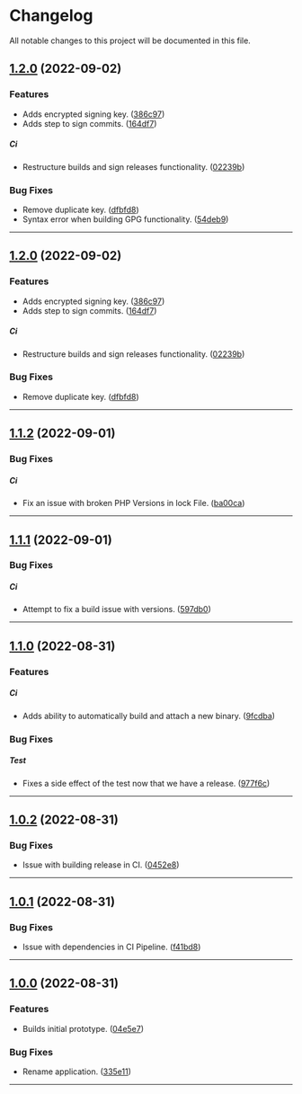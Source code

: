 <!--- BEGIN HEADER -->
# Changelog

All notable changes to this project will be documented in this file.
<!--- END HEADER -->

## [1.2.0](https://github.com/jaymeh/conventional-changelog-parser/compare/v1.1.2...1.2.0) (2022-09-02)

### Features

* Adds encrypted signing key. ([386c97](https://github.com/jaymeh/conventional-changelog-parser/commit/386c97a2cf6b112318229da41513c0c1e56335cb))
* Adds step to sign commits. ([164df7](https://github.com/jaymeh/conventional-changelog-parser/commit/164df7981572fe131fbdc585a4c6be2728c70efb))

##### Ci

* Restructure builds and sign releases functionality. ([02239b](https://github.com/jaymeh/conventional-changelog-parser/commit/02239b9c6a3b22a94a1546e6581cf60f32ada6be))

### Bug Fixes

* Remove duplicate key. ([dfbfd8](https://github.com/jaymeh/conventional-changelog-parser/commit/dfbfd8af89b02dccbf3de33bbfcf6389a067fd0a))
* Syntax error when building GPG functionality. ([54deb9](https://github.com/jaymeh/conventional-changelog-parser/commit/54deb924491413874afc88d0ec43054f3e5d0af2))


---

## [1.2.0](https://github.com/jaymeh/conventional-changelog-parser/compare/v1.1.2...1.2.0) (2022-09-02)

### Features

* Adds encrypted signing key. ([386c97](https://github.com/jaymeh/conventional-changelog-parser/commit/386c97a2cf6b112318229da41513c0c1e56335cb))
* Adds step to sign commits. ([164df7](https://github.com/jaymeh/conventional-changelog-parser/commit/164df7981572fe131fbdc585a4c6be2728c70efb))

##### Ci

* Restructure builds and sign releases functionality. ([02239b](https://github.com/jaymeh/conventional-changelog-parser/commit/02239b9c6a3b22a94a1546e6581cf60f32ada6be))

### Bug Fixes

* Remove duplicate key. ([dfbfd8](https://github.com/jaymeh/conventional-changelog-parser/commit/dfbfd8af89b02dccbf3de33bbfcf6389a067fd0a))


---

## [1.1.2](https://github.com/jaymeh/conventional-changelog-parser/compare/v1.1.1...v1.1.2) (2022-09-01)

### Bug Fixes


##### Ci

* Fix an issue with broken PHP Versions in lock File. ([ba00ca](https://github.com/jaymeh/conventional-changelog-parser/commit/ba00ca0d28bf4065a666e254dcd5ae6b037684c4))


---

## [1.1.1](https://github.com/jaymeh/conventional-changelog-parser/compare/v1.1.0...v1.1.1) (2022-09-01)

### Bug Fixes


##### Ci

* Attempt to fix a build issue with versions. ([597db0](https://github.com/jaymeh/conventional-changelog-parser/commit/597db0d120565635349a4eec325f0d56bd8b8a02))


---

## [1.1.0](https://github.com/jaymeh/conventional-changelog-parser/compare/v1.0.2...v1.1.0) (2022-08-31)

### Features


##### Ci

* Adds ability to automatically build and attach a new binary. ([9fcdba](https://github.com/jaymeh/conventional-changelog-parser/commit/9fcdba788d65868401577041d6697c181bb1a49e))

### Bug Fixes


##### Test

* Fixes a side effect of the test now that we have a release. ([977f6c](https://github.com/jaymeh/conventional-changelog-parser/commit/977f6ce476382237f9e6af31fe685afdc6cb2c8f))


---

## [1.0.2](https://github.com/jaymeh/conventional-changelog-parser/compare/v1.0.1...v1.0.2) (2022-08-31)

### Bug Fixes

* Issue with building release in CI. ([0452e8](https://github.com/jaymeh/conventional-changelog-parser/commit/0452e8852b81a8c15c6be4cd83097e4e1a475f1d))


---

## [1.0.1](https://github.com/jaymeh/conventional-changelog-parser/compare/v1.0.0...v1.0.1) (2022-08-31)

### Bug Fixes

* Issue with dependencies in CI Pipeline. ([f41bd8](https://github.com/jaymeh/conventional-changelog-parser/commit/f41bd8c91618ee6748a83cf4f6503eb35787658a))


---

## [1.0.0](https://github.com/jaymeh/conventional-changelog-parser/compare/d34139d7e47f8f8c146019dc102a377cc5e097ac...v1.0.0) (2022-08-31)

### Features

* Builds initial prototype. ([04e5e7](https://github.com/jaymeh/conventional-changelog-parser/commit/04e5e74e0953c36a0b47afd63777997768deb2d9))

### Bug Fixes

* Rename application. ([335e11](https://github.com/jaymeh/conventional-changelog-parser/commit/335e11a1c28c8ff3087a28f2f4a0a9d77598d040))


---

